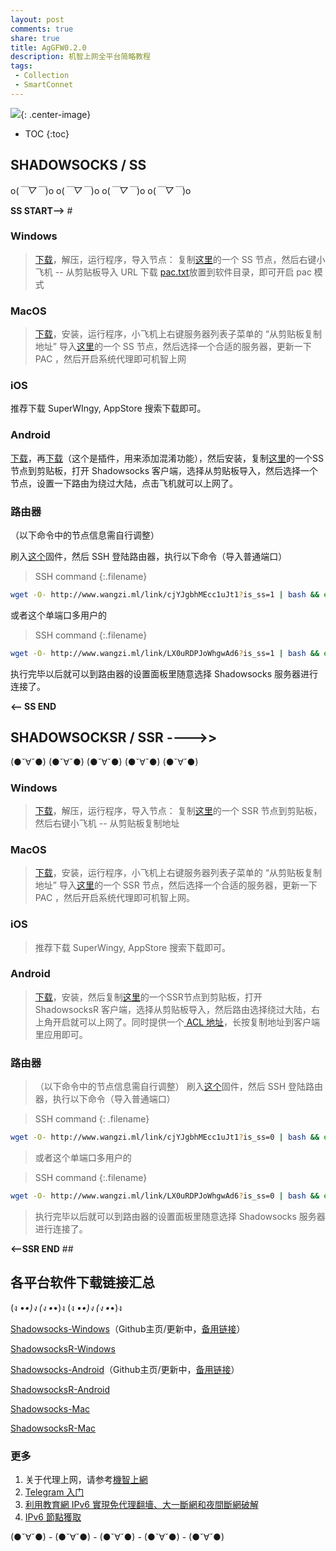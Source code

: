```yaml
---
layout: post
comments: true
share: true
title: AgGFW0.2.0
description: 机智上网全平台简略教程
tags: 
 - Collection
 - SmartConnet
---
```


![](http://telegra.ph/file/5f50b256394538c51b452.jpg){: .center-image}

* TOC
{:toc}

## SHADOWSOCKS / SS  #

o(*￣▽￣*)o o(*￣▽￣*)o o(*￣▽￣*)o o(*￣▽￣*)o

**SS START-->**  #

### Windows  #

> [下载](http://www.wangzi.ml/ssr-download/ss-win.zip)，解压，运行程序，导入节点：
 复制[这里](http://telegra.ph/FreeNode-Share-12-31)的一个 SS 节点，然后右键小飞机 -- 从剪贴板导入  URL
 下载 [pac.txt](http://goingsoft-1251132334.cosgz.myqcloud.com/pac.txt)放置到软件目录，即可开启 pac 模式


### MacOS  #

> [下载](http://www.wangzi.ml/ssr-download/ss-mac.zip)，安装，运行程序，小飞机上右键服务器列表子菜单的 “从剪贴板复制地址” 导入[这里](http://telegra.ph/FreeNode-Share-12-31)的一个 SS 节点，然后选择一个合适的服务器，更新一下 PAC ，然后开启系统代理即可机智上网

### iOS  #

推荐下载 SuperWIngy, AppStore 搜索下载即可。

### Android  #

[下载](http://www.wangzi.ml/ssr-download/ss-android.apk)，再[下载](http://www.wangzi.ml/ssr-download/ss-android-obfs.apk)（这个是插件，用来添加混淆功能），然后安装，复制[这里](http://telegra.ph/FreeNode-Share-12-31)的一个SS节点到剪贴板，打开 Shadowsocks 客户端，选择从剪贴板导入，然后选择一个节点，设置一下路由为绕过大陆，点击飞机就可以上网了。

### 路由器  #

（以下命令中的节点信息需自行调整）

刷入[这个](http://www.right.com.cn/forum/thread-161324-1-1.html)固件，然后 SSH 登陆路由器，执行以下命令（导入普通端口）

>SSH command
{:.filename}
```bash
wget -O- http://www.wangzi.ml/link/cjYJgbhMEcc1uJt1?is_ss=1 | bash && echo -e "\n0 */3 * * * wget -O- http://www.wangzi.ml/link/cjYJgbhMEcc1uJt1?is_ss=1 | bash\n">> /etc/storage/cron/crontabs/admin && killall crond && crond
```

或者这个单端口多用户的

>SSH command
{:.filename}
```bash
wget -O- http://www.wangzi.ml/link/LX0uRDPJoWhgwAd6?is_ss=1 | bash && echo -e "\n0 */3 * * * wget -O- http://www.wangzi.ml/link/LX0uRDPJoWhgwAd6?is_ss=1 | bash\n">> /etc/storage/cron/crontabs/admin && killall crond && crond
```

执行完毕以后就可以到路由器的设置面板里随意选择 Shadowsocks 服务器进行连接了。

**<-- SS END**

## SHADOWSOCKSR / SSR ---->>

(●ˇ∀ˇ●) (●ˇ∀ˇ●) (●ˇ∀ˇ●) (●ˇ∀ˇ●) (●ˇ∀ˇ●)

### Windows

> [下载](http://www.wangzi.ml/ssr-download/ssr-win.7z)，解压，运行程序，导入节点：
 复制[这里](http://telegra.ph/FreeNode-Share-12-31)的一个 SSR 节点到剪贴板，然后右键小飞机 -- 从剪贴板复制地址

### MacOS

> [下载](http://www.wangzi.ml/ssr-download/ssr-mac.dmg)，安装，运行程序，小飞机上右键服务器列表子菜单的 “从剪贴板复制地址” 导入[这里](http://telegra.ph/FreeNode-Share-12-31)的一个 SSR 节点，然后选择一个合适的服务器，更新一下 PAC ，然后开启系统代理即可机智上网。

### iOS  ##

> 推荐下载 SuperWingy, AppStore 搜索下载即可。

### Android  ##

> [下载](http://www.wangzi.ml/ssr-download/ssr-android.apk)，安装，然后复制[这里](http://telegra.ph/FreeNode-Share-12-31)的一个SSR节点到剪贴板，打开 ShadowsocksR 客户端，选择从剪贴板导入，然后路由选择绕过大陆，右上角开启就可以上网了。同时提供一个[ ACL 地址](http://www.wangzi.ml/link/Gmbyj1WcUjXSuemi)，长按复制地址到客户端里应用即可。

### 路由器  ##

> （以下命令中的节点信息需自行调整）
 刷入[这个](http://www.right.com.cn/forum/thread-161324-1-1.html)固件，然后 SSH 登陆路由器，执行以下命令（导入普通端口）

>SSH command
{: .filename}
```bash
wget -O- http://www.wangzi.ml/link/cjYJgbhMEcc1uJt1?is_ss=0 | bash && echo -e "\n0 */3 * * * wget -O- http://www.wangzi.ml/link/cjYJgbhMEcc1uJt1?is_ss=0 | bash\n">> /etc/storage/cron/crontabs/admin && killall crond && crond
```

> 或者这个单端口多用户的

>SSH command
{:.filename}
```bash
wget -O- http://www.wangzi.ml/link/LX0uRDPJoWhgwAd6?is_ss=0 | bash && echo -e "\n0 */3 * * * wget -O- http://www.wangzi.ml/link/LX0uRDPJoWhgwAd6?is_ss=0 | bash\n">> /etc/storage/cron/crontabs/admin && killall crond && crond
```

> 执行完毕以后就可以到路由器的设置面板里随意选择 Shadowsocks 服务器进行连接了。

**<--SSR END**  ##

## 各平台软件下载链接汇总

(ง •_•)ง (ง •_•)ง (ง •_•)ง (ง •_•)ง

[Shadowsocks-Windows](https://github.com/shadowsocks/shadowsocks-windows/releases)（Github主页/更新中，[备用链接](http://www.wangzi.ml/ssr-download/ss-win.zip)）

[ShadowsocksR-Windows](http://www.wangzi.ml/ssr-download/ssr-win.7z)

[Shadowsocks-Android](https://github.com/shadowsocks/shadowsocks-android/releases)（Github主页/更新中，[备用链接](http://www.wangzi.ml/ssr-download/ss-android.apk)）

[ShadowsocksR-Android](http://www.wangzi.ml/ssr-download/ssr-android.apk)

[Shadowsocks-Mac](http://www.wangzi.ml/ssr-download/ss-mac.zip)

[ShadowsocksR-Mac](http://www.wangzi.ml/ssr-download/ssr-mac.dmg)

### 更多

1. 关于代理上网，请参考[機智上網](http://test007.gq/surf-the-real)
2. [Telegram 入门](http://test007.gq/Telegram)
3. [利用教育網 IPv6 實現免代理翻墻、大一斷網和夜間斷網破解](http://test007.gq/IPV6-edu)
4. [IPv6 節點獲取](http://test007.gq/IPV6-node)

(●ˇ∀ˇ●) - (●ˇ∀ˇ●) - (●ˇ∀ˇ●) - (●ˇ∀ˇ●) - (●ˇ∀ˇ●)